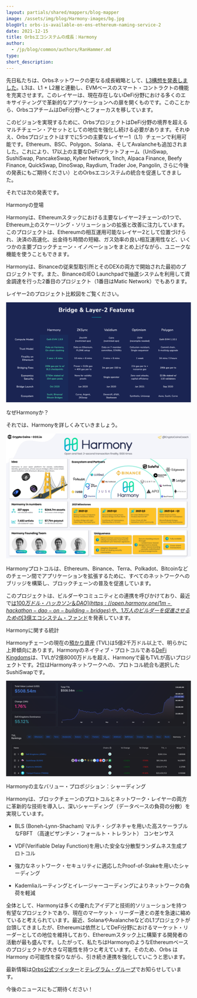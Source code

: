 ```yaml
---
layout: partials/shared/mappers/blog-mapper
image: /assets/img/blog/Harmony-images/bg.jpg
blogUrl: orbs-is-available-on-ens-ethereum-naming-service-2
date: 2021-12-15
title: Orbsエコシステムの成長：Harmony
author:
  - /jp/blog/common/authors/RanHammer.md
type:
short_description:
---
```



先日私たちは、Orbsネットワークの更なる成長戦略として、[L3構想を発表しました](https://www.orbs.com/jp/How-Orbs-Hybrid-Architecture-Is-Becoming-a-Game-Changer-in-DeFi/)。L3は、L1 + L2層と連動し、EVMベースのスマート・コントラクトの機能を充実させます。このレイヤーは、現在存在しないDeFi分野における多くのエキサイティングで革新的なアプリケーションへの扉を開くものです。このことから、OrbsコアチームはDeFi分野へとフォーカスを移しています。

このビジョンを実現するために、OrbsプロジェクトはDeFi分野の境界を超えるマルチチェーン・アセットとしての地位を強化し続ける必要があります。それゆえ、Orbsプロジェクトはすでに5つの主要なレイヤー1（L1）チェーンで利用可能です。Ethereum、BSC、Polygon、Solana、そしてAvalancheも追加されました。これにより、17以上の主要なDeFiプラットフォーム（UniSwap, SushiSwap, PancakeSwap, Kyber Network, 1inch, Alpaca Finance, Beefy Finance, QuickSwap, DinoSwap, Raydium, Trader Joe, Pangolin, さらに今後の発表にもご期待ください）とのOrbsエコシステムの統合を促進してきました。

それでは次の発表です。

Harmonyの登場

Harmonyは、Ethereumスタックにおける主要なレイヤー2チェーンの1つで、Ethereum上のスケーリング・ソリューションの拡張と改善に注力しています。このプロジェクトは、Ethereumの相互運用可能なレイヤー2として位置づけられ、決済の高速化、出金待ち時間の短縮、ガス効率の良い相互運用性など、いくつかの主要ブロックチェーン・イノベーションをまとめ上げながら、ユニークな機能を使うこともできます。

Harmonyは、Binanceの従来型取引所とそのDEXの両方で開始された最初のプロジェクトです。また、BinanceのIEO Launchpadで抽選システムを利用して資金調達を行った2番目のプロジェクト（1番目はMatic Network）でもあります。

レイヤー2のプロジェクト比較図をご覧ください。

![](/assets/img/blog/Harmony-images/image1.png)

なぜHarmonyか？

それでは、Harmonyを詳しくみていきましょう。

![](/assets/img/blog/Harmony-images/image2.png)

Harmonyプロトコルは、Ethereum、Binance、Terra、Polkadot、Bitcoinなどのチェーン間でアプリケーションを拡張するために、すべてのネットワークへのブリッジを構築し、ブロックチェーンの普及を促進しています。

このプロジェクトは、ビルダーやコミュニティとの連携を呼びかけており、最近で[は$100万ドル・ハッカソン＆DAO](https://open.harmony.one/1m-hackathon-dao-on-building-bridges)や、1万人のビルダーを促進させるための[$3億エコシステム・ファンド](https://twitter.com/harmonyprotocol/status/1436031205959405570)を発表しています。

Harmonyに関する統計

Harmonyチェーンの現在の[預かり資産](https://defillama.com/chain/Harmony) (TVL)は5億2千万ドル以上で、明らかに上昇傾向にあります。Harmonyのネイティブ・プロトコルである[DeFi Kingdoms](https://defikingdoms.com/)は、TVLが2億8000万ドルを超え、Harmonyで最もTVLが高いプロジェクトです。2位はHarmonyネットワークへの、プロトコル統合も選択したSushiSwapです。

![](/assets/img/blog/Harmony-images/umage3.png)

Harmonyの主なバリュー・プロポジション：シャーディング

Harmonyは、ブロックチェーンのプロトコルとネットワーク・レイヤーの両方に革新的な技術を導入し、深いシャーディング（データベースの負荷の分散）を実現しています。

-   BLS (Boneh-Lynn-Shacham) マルチ・シグネチャを用いた高スケーラブルなFBFT （高速ビザンチン・フォールト・トレラント） コンセンサス

-   VDF(Verifiable Delay Function)を用いた安全な分散型ランダムネス生成プロトコル

-   強力なネットワーク・セキュリティに適応したProof-of-Stakeを用いたシャーディング

-   Kademliaルーティングとイレージャーコーディングによりネットワークの負荷を軽減

全体として、Harmonyは多くの優れたアイデアと技術的ソリューションを持つ有望なプロジェクトであり、現在のマーケット・リーダー達との差を急速に縮めていると考えられています。最近、SolanaやAvalancheなどのL1プロジェクトが台頭してきましたが、Ethereumは依然としてDeFi分野におけるマーケット・リーダーとしての地位を維持しており、Ethereumスタック上に構築する開発者の活動が最も盛んです。したがって、私たちはHarmonyのようなEthereumベースのプロジェクトが大きな可能性を持つと考えています。そのため、Orbs はHarmony の可能性を探りながら、引き続き連携を強化していこうと思います。

最新情報は[Orbs公式ツイッター](https://twitter.com/orbs_network)と[テレグラム・グループ](https://t.me/OrbsNetwork)でお知らせしています。

今後のニュースにもご期待ください！
